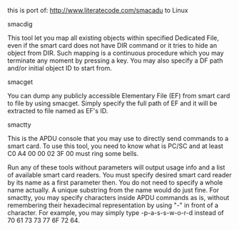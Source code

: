 
this is port of: http://www.literatecode.com/smacadu to Linux

smacdig

This tool let you map all existing objects within specified Dedicated
File, even if the smart card does not have DIR command or it tries to
hide an object from DIR. Such mapping is a continuous procedure which
you may terminate any moment by pressing a key. You may also specify a
DF path and/or initial object ID to start from.

smacget

You can dump any publicly accessible Elementary File (EF) from smart
card to file by using smacget. Simply specify the full path of EF and
it will be extracted to file named as EF's ID.

smactty

This is the APDU console that you may use to directly send commands to
a smart card. To use this tool, you need to know what is PC/SC and at
least C0 A4 00 00 02 3F 00 must ring some bells.

Run any of these tools without parameters will output usage info and a
list of available smart card readers. You must specify desired smart
card reader by its name as a first parameter then. You do not need to
specify a whole name actually. A unique substring from the name would
do just fine. For smactty, you may specify characters inside APDU
commands as is, without remembering their hexadecimal representation
by using "-" in front of a character. For example, you may simply type
-p-a-s-s-w-o-r-d instead of 70 61 73 73 77 6F 72 64.
